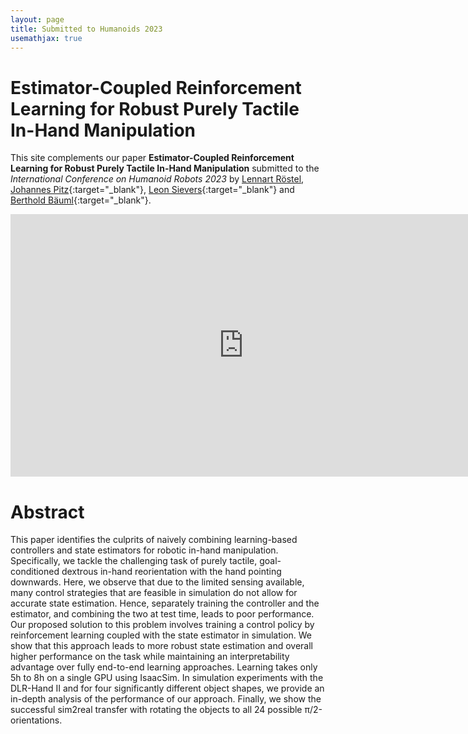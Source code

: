 ```yaml
---
layout: page
title: Submitted to Humanoids 2023
usemathjax: true
---
```

# Estimator-Coupled Reinforcement Learning for Robust Purely Tactile In-Hand Manipulation

This site complements our paper **Estimator-Coupled Reinforcement Learning for Robust Purely Tactile In-Hand Manipulation** submitted to the _International Conference on Humanoid Robots 2023_ by
[Lennart Röstel](https://scholar.google.com/citations?user=BPUd5h0AAAAJ&hl=en&oi=sra), [Johannes Pitz](https://www.linkedin.com/in/johannes-pitz/){:target="_blank"}, [Leon Sievers](https://www.linkedin.com/in/leon-sievers/){:target="_blank"} and [Berthold Bäuml](https://scholar.google.com/citations?hl=en&user=fjvpDsEAAAAJ){:target="_blank"}.

<p align="center">
<iframe width="746" height="420" src="https://www.youtube.com/embed/0VvSIvtHTq0" title="YouTube video player" frameborder="0" allow="accelerometer; autoplay; clipboard-write; encrypted-media; gyroscope; picture-in-picture; web-share" allowfullscreen></iframe>
</p>

# Abstract

This paper identifies the culprits of naively combining learning-based controllers and state estimators for robotic in-hand manipulation. Specifically, we tackle the challenging task of purely tactile, goal-conditioned dextrous in-hand reorientation with the hand pointing downwards. Here, we observe that due to the limited sensing available, many control strategies that are feasible in simulation do not allow for accurate state estimation. Hence, separately training the controller and the estimator, and combining the two at test time, leads to poor performance. Our proposed solution to this problem involves training a control policy by reinforcement learning coupled with the state estimator in simulation. We show that this approach leads to more robust state estimation and overall higher performance on the task while maintaining an interpretability advantage over fully end-to-end learning approaches. Learning takes only 5h to 8h on a single GPU using IsaacSim. In simulation experiments with the DLR-Hand II and for four significantly different object shapes, we provide an in-depth analysis of the performance of our approach. Finally, we show the successful sim2real transfer with rotating the objects to all 24 possible π/2-orientations.